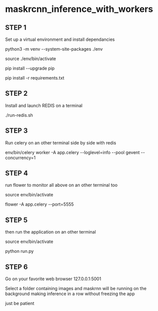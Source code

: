 # maskrcnn_inference_with_workers



## STEP 1

Set up a virtual environment and install dependancies

python3 -m venv --system-site-packages ./env

source ./env/bin/activate

pip install --upgrade pip

pip install -r requirements.txt


## STEP 2 

Install and launch REDIS on a terminal

 ./run-redis.sh

## STEP 3 

Run celery on an other terminal side by side with redis

env/bin/celery worker -A app.celery --loglevel=info --pool gevent --concurrency=1

## STEP 4

run flower to monitor all above on an other terminal too

source env/bin/activate

flower -A app.celery --port=5555

## STEP 5

then run the application on an other terminal

source env/bin/activate

python run.py


## STEP 6
Go on your favorite web browser 127.0.0.1:5001

Select a folder containing images and maskrnn will be running on the background making inference in a row without freezing the app

just be patient
